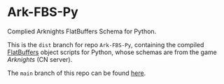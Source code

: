Ark-FBS-Py
==========
Complied Arknights FlatBuffers Schema for Python.  

This is the `dist` branch for repo `Ark-FBS-Py`, containing the compiled [FlatBuffers](https://flatbuffers.dev/) object scripts for Python,
whose schemas are from the game *Arknights* (CN server).

The `main` branch of this repo can be found [here](https://github.com/isHarryh/Ark-FBS-Py).
